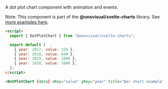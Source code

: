 A dot plot chart component with animation and events.

Note: This component is part of the **@onsvisual/svelte-charts** library. See [more examples here](https://onsvisual.github.io/svelte-charts/).

<!-- prettier-ignore -->
```html
<script>
  import { DotPlotChart } from "@onsvisual/svelte-charts";

  export default [
    { year: 2017, value: 320 },
    { year: 2018, value: 640 },
    { year: 2019, value: 1600 },
    { year: 2020, value: 3840 },
  ];
</script>

<DotPlotChart {data} xKey="value" yKey="year" title="Bar chart example" footer="Source: ONS." />
```
